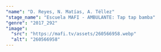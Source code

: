 ```yaml
---
"name": "D. Reyes, N. Matías, A. Téllez"
"stage_name": "Escuela MAFI - AMBULANTE: Tap tap bamba"
"genre": "2017_292"
"image":
  "src": "https://mafi.tv/assets/260566958.webp"
  "alt": "260566958"
---
```

